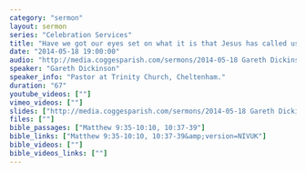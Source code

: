 ```yaml
---
category: "sermon"
layout: sermon
series: "Celebration Services"
title: "Have we got our eyes set on what it is that Jesus has called us to?"
date: "2014-05-18 19:00:00"
audio: "http://media.coggesparish.com/sermons/2014-05-18 Gareth Dickinson.mp3"
speaker: "Gareth Dickinson"
speaker_info: "Pastor at Trinity Church, Cheltenham."
duration: "67"
youtube_videos: [""]
vimeo_videos: [""]
slides: ["http://media.coggesparish.com/sermons/2014-05-18 Gareth Dickinson.pdf"]
files: [""]
bible_passages: ["Matthew 9:35-10:10, 10:37-39"]
bible_links: ["Matthew 9:35-10:10, 10:37-39&amp;version=NIVUK"]
bible_videos: [""]
bible_videos_links: [""]
---
```

